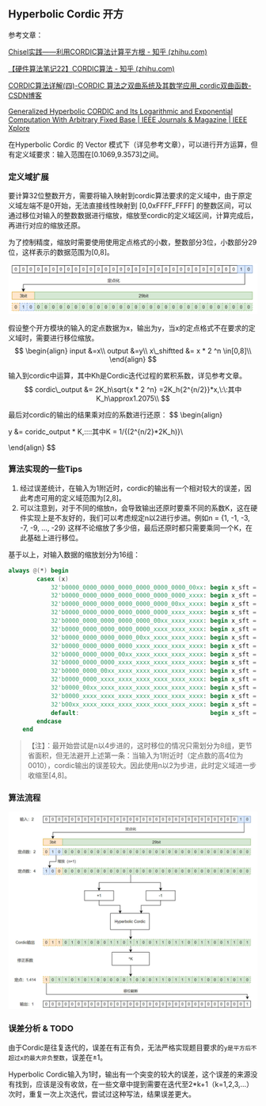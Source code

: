 

## Hyperbolic Cordic 开方

参考文章：

[Chisel实践——利用CORDIC算法计算平方根 - 知乎 (zhihu.com)](https://zhuanlan.zhihu.com/p/336572351)

[【硬件算法笔记22】CORDIC算法 - 知乎 (zhihu.com)](https://zhuanlan.zhihu.com/p/359610075)

[CORDIC算法详解(四)-CORDIC 算法之双曲系统及其数学应用_cordic双曲函数-CSDN博客](https://blog.csdn.net/Pieces_thinking/article/details/83545806)

[Generalized Hyperbolic CORDIC and Its Logarithmic and Exponential Computation With Arbitrary Fixed Base | IEEE Journals & Magazine | IEEE Xplore](https://ieeexplore.ieee.org/document/8738918)



在Hyperbolic Cordic 的 Vector 模式下（详见参考文章），可以进行开方运算，但有定义域要求：输入范围在[0.1069,9.3573]之间。

### 定义域扩展

要计算32位整数开方，需要将输入映射到cordic算法要求的定义域中，由于原定义域左端不是0开始，无法直接线性映射到 [0,0xFFFF_FFFF] 的整数区间，可以通过移位对输入的整数数据进行缩放，缩放至cordic的定义域区间，计算完成后，再进行对应的缩放还原。

为了控制精度，缩放时需要使用使用定点格式的小数，整数部分3位，小数部分29位，这样表示的数据范围为[0,8]。

![定点化](./doc/定点化.png)

假设整个开方模块的输入的定点数据为x，输出为y，当x的定点格式不在要求的定义域时，需要进行移位缩放。
$$
\begin{align}
input &=x\\
output &=y\\
x\_shiftted &= x * 2 ^n \in[0,8]\\
\end{align}
$$


输入到cordic中运算，其中Kh是Cordic迭代过程的累积系数，详见参考文章。
$$
cordic\_output &= 2K_h\sqrt{x * 2 ^n} =2K_h{2^{n/2}}*x,\:\:其中K_h\approx1.2075\\
$$


最后对cordic的输出的结果乘对应的系数进行还原：
$$
\begin{align}


y &= coridc\_output * K,\:\:\:\:其中K = 1/{(2^{n/2}*2K_h)}\\

\end{align}
$$



### 算法实现的一些Tips

1. 经过误差统计，在输入为1附近时，cordic的输出有一个相对较大的误差，因此考虑可用的定义域范围为[2,8]。
2. 可以注意到，对于不同的缩放n，会导致输出还原时要乘不同的系数K，这在硬件实现上是不友好的，我们可以考虑规定n以2进行步进。例如n = {1, -1, -3, -7, -9, ..., -29} 这样不论缩放了多少倍，最后还原时都只需要乘同一个K，在此基础上进行移位。

  基于以上，对输入数据的缩放划分为16组：

```verilog
always @(*) begin
        casex (x)
            32'b0000_0000_0000_0000_0000_0000_0000_00xx: begin x_sft = x << 30; sqrt_res = ox_k >> 59;  end  // * 2^ 1
            32'b0000_0000_0000_0000_0000_0000_0000_xxxx: begin x_sft = x << 28; sqrt_res = ox_k >> 58;  end  // * 2^-1
            32'b0000_0000_0000_0000_0000_0000_00xx_xxxx: begin x_sft = x << 26; sqrt_res = ox_k >> 57;  end  // * 2^-3
            32'b0000_0000_0000_0000_0000_0000_xxxx_xxxx: begin x_sft = x << 24; sqrt_res = ox_k >> 56;  end  // * 2^-5
            32'b0000_0000_0000_0000_0000_00xx_xxxx_xxxx: begin x_sft = x << 22; sqrt_res = ox_k >> 55;  end  // * 2^-7
            32'b0000_0000_0000_0000_0000_xxxx_xxxx_xxxx: begin x_sft = x << 20; sqrt_res = ox_k >> 54;  end  // * 2^-9
            32'b0000_0000_0000_0000_00xx_xxxx_xxxx_xxxx: begin x_sft = x << 18; sqrt_res = ox_k >> 53;  end  // * 2^-11
            32'b0000_0000_0000_0000_xxxx_xxxx_xxxx_xxxx: begin x_sft = x << 16; sqrt_res = ox_k >> 52;  end  // * 2^-13
            32'b0000_0000_0000_00xx_xxxx_xxxx_xxxx_xxxx: begin x_sft = x << 14; sqrt_res = ox_k >> 51;  end  // * 2^-15
            32'b0000_0000_0000_xxxx_xxxx_xxxx_xxxx_xxxx: begin x_sft = x << 12; sqrt_res = ox_k >> 50;  end  // * 2^-17
            32'b0000_0000_00xx_xxxx_xxxx_xxxx_xxxx_xxxx: begin x_sft = x << 10; sqrt_res = ox_k >> 49;  end  // * 2^-19
            32'b0000_0000_xxxx_xxxx_xxxx_xxxx_xxxx_xxxx: begin x_sft = x <<  8; sqrt_res = ox_k >> 48;  end  // * 2^-21
            32'b0000_00xx_xxxx_xxxx_xxxx_xxxx_xxxx_xxxx: begin x_sft = x <<  6; sqrt_res = ox_k >> 47;  end  // * 2^-23
            32'b0000_xxxx_xxxx_xxxx_xxxx_xxxx_xxxx_xxxx: begin x_sft = x <<  4; sqrt_res = ox_k >> 46;  end  // * 2^-25
            32'b00xx_xxxx_xxxx_xxxx_xxxx_xxxx_xxxx_xxxx: begin x_sft = x <<  2; sqrt_res = ox_k >> 45;  end  // * 2^-27
            default:                                     begin x_sft = x;       sqrt_res = ox_k >> 44 ; end  // * 2^-29
        endcase
    end
```

> 【注】：最开始尝试是n以4步进的，这时移位的情况只需划分为8组，更节省面积，但无法避开上述第一条：当输入为1附近时（定点数的高4位为0010），cordic输出的误差较大。因此使用n以2为步进，此时定义域进一步收缩至[4,8]。
>

### 算法流程



![cordic_sqrt_structure](./doc/cordic_sqrt_structure.jpg)



### 误差分析 & TODO

由于Cordic是往复迭代的，误差在有正有负，无法严格实现题目要求的`y是平方后不超过x的最大非负整数`，误差在±1。

Hyperbolic Cordic输入为1时，输出有一个突变的较大的误差，这个误差的来源没有找到，应该是没有收敛，在一些文章中提到需要在迭代至2*k+1（k=1,2,3,...）次时，重复一次上次迭代，尝试过这种写法，结果误差更大。







